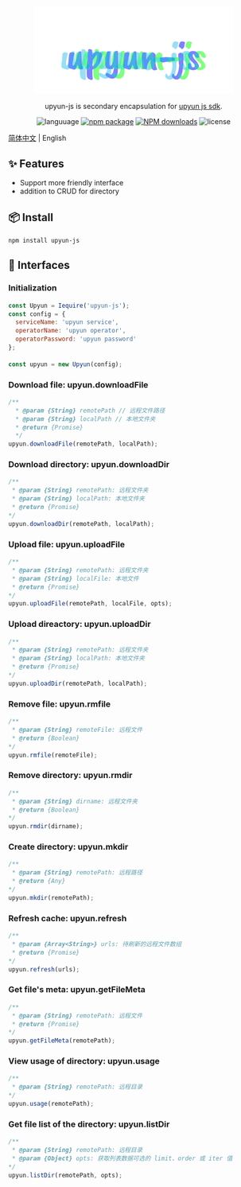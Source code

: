 <p align="center">
  <a href="http://ant.design">
    <img width="400" src="./assets/upyun-js.svg">
  </a>
</p>

<!-- <h1 align="center">Dubo CLI</h1> -->

<div align="center">

upyun-js is secondary encapsulation for [upyun js sdk](https://github.com/upyun/node-sdk).

 ![languuage](https://img.shields.io/badge/language-node-gcf.svg) [![npm package](https://img.shields.io/npm/v/upyun-js.svg?style=flat-square)](https://www.npmjs.com/package/dubo-cli) [![NPM downloads](http://img.shields.io/npm/dm/upyun-js.svg?style=flat-square)](https://www.npmjs.com/package/upyun-js) ![license](https://img.shields.io/badge/license-Anti%20996-99ccff.svg)

</div>

[简体中文](./README.md) | English

## ✨ Features

- Support more friendly interface
- addition to CRUD for directory

## 📦 Install

```bash
npm install upyun-js
```

## 🔨 Interfaces

### Initialization

```js
const Upyun = Iequire('upyun-js');
const config = {
  serviceName: 'upyun service',
  operatorName: 'upyun operator',
  operatorPassword: 'upyun password'
};

const upyun = new Upyun(config);
```

### Download file: upyun.downloadFile

```js
/**
  * @param {String} remotePath // 远程文件路径
  * @param {String} localPath // 本地文件夹
  * @return {Promise}
  */
upyun.downloadFile(remotePath, localPath);
```

### Download directory: upyun.downloadDir

```js
/**
 * @param {String} remotePath: 远程文件夹
 * @param {String} localPath: 本地文件夹
 * @return {Promise}
*/
upyun.downloadDir(remotePath, localPath);
```

### Upload file: upyun.uploadFile

```js
/**
 * @param {String} remotePath: 远程文件夹
 * @param {String} localFile: 本地文件
 * @return {Promise}
*/
upyun.uploadFile(remotePath, localFile, opts);
```

### Upload direactory: upyun.uploadDir

```js
/**
 * @param {String} remotePath: 远程文件夹
 * @param {String} localPath: 本地文件夹
 * @return {Promise}
*/
upyun.uploadDir(remotePath, localPath);
```

### Remove file: upyun.rmfile

```js
/**
 * @param {String} remoteFile: 远程文件
 * @return {Boolean}
*/
upyun.rmfile(remoteFile);
```

### Remove directory: upyun.rmdir

```js
/**
 * @param {String} dirname: 远程文件夹
 * @return {Boolean}
*/
upyun.rmdir(dirname);
```

### Create directory: upyun.mkdir

```js
/**
 * @param {String} remotePath: 远程路径
 * @return {Any}
*/
upyun.mkdir(remotePath);
```

### Refresh cache: upyun.refresh

```js
/**
 * @param {Array<String>} urls: 待刷新的远程文件数组
 * @return {Promise}
*/
upyun.refresh(urls);
```

### Get file's meta: upyun.getFileMeta

```js
/**
 * @param {String} remotePath: 远程文件
 * @return {Promise}
*/
upyun.getFileMeta(remotePath);
```

### View usage of directory: upyun.usage

```js
/**
 * @param {String} remotePath: 远程目录
*/
upyun.usage(remotePath);
```

### Get file list of the directory: upyun.listDir

```js
/**
 * @param {String} remotePath: 远程目录
 * @param {Object} opts: 获取列表数据可选的 limit、order 或 iter 值
*/
upyun.listDir(remotePath, opts);
```
